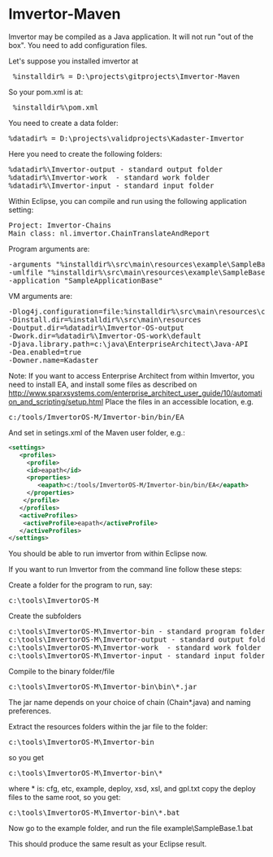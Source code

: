 # Imvertor-Maven
Imvertor may be compiled as a Java application. It will not run "out of the box". You need to add configuration files.

Let's suppose you installed imvertor at 
<pre> %installdir% = D:\projects\gitprojects\Imvertor-Maven </pre>

So your pom.xml is at:
<pre> %installdir%\pom.xml </pre>

You need to create a data folder:
<pre>%datadir% = D:\projects\validprojects\Kadaster-Imvertor</pre>

Here you need to create the following folders:
<pre>
%datadir%\Imvertor-output - standard output folder
%datadir%\Imvertor-work  - standard work folder
%datadir%\Imvertor-input - standard input folder
</pre>

Within Eclipse, you can compile and run using the following application setting:
<pre>
Project: Imvertor-Chains
Main class: nl.imvertor.ChainTranslateAndReport
</pre>
Program arguments are:
<pre>
-arguments "%installdir%\src\main\resources\example\SampleBase.1.properties"
-umlfile "%installdir%\src\main\resources\example\SampleBase.1.xmi"
-application "SampleApplicationBase"
</pre>
VM arguments are:
<pre>
-Dlog4j.configuration=file:%installdir%\src\main\resources\cfg\log4j.properties
-Dinstall.dir=%installdir%\src\main\resources
-Doutput.dir=%datadir%\Imvertor-OS-output
-Dwork.dir=%datadir%\Imvertor-OS-work\default
-Djava.library.path=c:\java\EnterpriseArchitect\Java-API
-Dea.enabled=true
-Downer.name=Kadaster
</pre>
Note: If you want to access Enterprise Architect from within Imvertor, you need to install EA, and install some files as described on http://www.sparxsystems.com/enterprise_architect_user_guide/10/automation_and_scripting/setup.html
Place the files in an accessible location, e.g.
<pre>c:/tools/ImvertorOS-M/Imvertor-bin/bin/EA</pre>
And set in setings.xml of the Maven user folder, e.g.:
```xml
<settings>
   <profiles>
     <profile>
     <id>eapath</id> 
     <properties>
  		<eapath>c:/tools/ImvertorOS-M/Imvertor-bin/bin/EA</eapath> 
     </properties>
    </profile>
   </profiles>
   <activeProfiles>
    <activeProfile>eapath</activeProfile> 
   </activeProfiles>
</settings>
```

You should be able to run imvertor from within Eclipse now.

If you want to run Imvertor from the command line follow these steps:

Create a folder for the program to run, say:
<pre>c:\tools\ImvertorOS-M</pre>

Create the subfolders 
<pre>
c:\tools\ImvertorOS-M\Imvertor-bin - standard program folder
c:\tools\ImvertorOS-M\Imvertor-output - standard output folder
c:\tools\ImvertorOS-M\Imvertor-work  - standard work folder
c:\tools\ImvertorOS-M\Imvertor-input - standard input folder
</pre>
Compile to the binary folder/file
<pre>
c:\tools\ImvertorOS-M\Imvertor-bin\bin\*.jar
</pre>
The jar name depends on your choice of chain (Chain*.java) and naming preferences. 

Extract the resources folders within the jar file to the folder:
<pre>
c:\tools\ImvertorOS-M\Imvertor-bin
</pre>
so you get 
<pre>
c:\tools\ImvertorOS-M\Imvertor-bin\*
</pre>
where * is: cfg, etc, example, deploy, xsd, xsl, and gpl.txt
copy the deploy files to the same root, so you get:
<pre>
c:\tools\ImvertorOS-M\Imvertor-bin\*.bat
</pre>

Now go to the example folder, and run the file
example\SampleBase.1.bat 

This should produce the same result as your Eclipse result.

